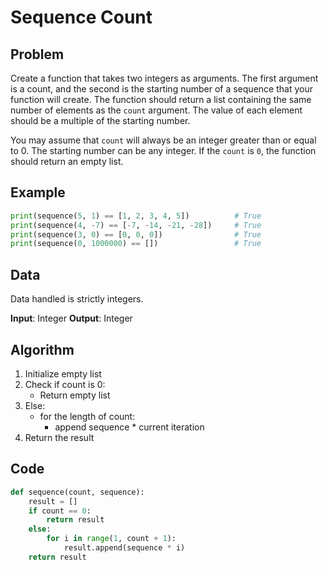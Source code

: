 # Sequence Count
## Problem
Create a function that takes two integers as arguments. The first argument is a count, and the second is the starting number of a sequence that your function will create. The function should return a list containing the same number of elements as the `count` argument. The value of each element should be a multiple of the starting number.

You may assume that `count` will always be an integer greater than or equal to 0. The starting number can be any integer. If the `count` is `0`, the function should return an empty list.

## Example
```python
print(sequence(5, 1) == [1, 2, 3, 4, 5])          # True
print(sequence(4, -7) == [-7, -14, -21, -28])     # True
print(sequence(3, 0) == [0, 0, 0])                # True
print(sequence(0, 1000000) == [])                 # True
```

## Data
Data handled is strictly integers.

**Input**: Integer
**Output**: Integer

## Algorithm
1. Initialize empty list
2. Check if count is 0:
    - Return empty list
3. Else:
    - for the length of count:
        - append sequence * current iteration
4. Return the result

## Code
```python
def sequence(count, sequence):
    result = []
    if count == 0:
        return result
    else:
        for i in range(1, count + 1):
            result.append(sequence * i)
    return result
```